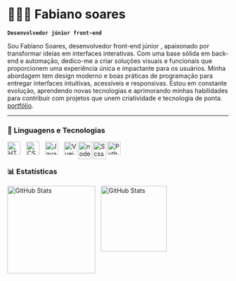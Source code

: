 # 👩🏻‍💻 Fabiano soares

**`Desenvolvedor júnior front-end`**

Sou Fabiano Soares, desenvolvedor front-end júnior , apaixonado por transformar ideias em interfaces interativas. Com uma base sólida em back-end e automação, dedico-me a criar soluções visuais e funcionais que proporcionem uma experiência única e impactante para os usuários.
Minha abordagem tem design moderno e boas práticas de programação para entregar interfaces intuitivas, acessíveis e responsivas. Estou em constante evolução, aprendendo novas tecnologias e aprimorando minhas habilidades para contribuir com projetos que unem criatividade e tecnologia de ponta. [portfólio](https://www.fabianodeveloper.xyz/).

---

### 🤖 Linguagens e Tecnologias

<img 
    align="left" 
    alt="HTML"
    title="HTML" 
    width="30px" 
    style="padding-right: 10px;" 
    src="https://cdn.jsdelivr.net/gh/devicons/devicon@latest/icons/html5/html5-original.svg" 
/>
<img 
    align="left" 
    alt="CSS" 
    title="CSS"
    width="30px" 
    style="padding-right: 10px;" 
    src="https://cdn.jsdelivr.net/gh/devicons/devicon@latest/icons/css3/css3-original.svg" 
/>
<img 
    align="left" 
    alt="JavaScript" 
    title="JavaScript"
    width="30px" 
    style="padding-right: 10px;" 
    src="https://cdn.jsdelivr.net/gh/devicons/devicon@latest/icons/javascript/javascript-original.svg" 
/>

<img 
    align="left" 
    alt="Vuejs" 
    title="vuejs"
    width="30px" 
    src="https://cdn.jsdelivr.net/gh/devicons/devicon/icons/vuejs/vuejs-original.svg"
    />


<img 
    align="left" 
    alt="nodejs" 
    title="nodejs"
    width="30px" 
    src="https://cdn.jsdelivr.net/gh/devicons/devicon/icons/nodejs/nodejs-original.svg" width="40" height="40" alt="Node.js" 
/>

<img 
    align="left" 
    alt="Scss" 
    title="Scss"
    width="30px" 
    src="https://cdn.jsdelivr.net/gh/devicons/devicon/icons/sass/sass-original.svg" width="40" height="40" alt="SCSS" 
/>
    

<img 
    align="left" 
    alt="Python" 
    title="Python"
    width="30px" 
    style="padding-right: 10px;" 
    src="https://cdn.jsdelivr.net/gh/devicons/devicon@latest/icons/python/python-original.svg" 
/>

<br/>
<br/>

### 📊 Estatísticas

<p>
  <img 
    align="left" 
    alt="GitHub Stats" 
    height="200" 
    style="padding-right: 10px;" 
    src="https://github-readme-stats.vercel.app/api?username=FabianodevV&show_icons=true&theme=tokyonight&include_all_commits=true&locale=pt-br" 
  />

<img 
      align="left" 
      alt="GitHub Stats" 
      height="150" 
      src="https://github-readme-stats.vercel.app/api/top-langs/?username=FabianoDevV&theme=tokyonight&layout=compact&custom_title=Tecnologias&langs_count=9&cache_seconds=1800"
  />

</p>
